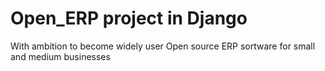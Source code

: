 ﻿# Open_ERP project in Django  
 
With ambition to become widely user Open source ERP sortware for small and medium businesses
